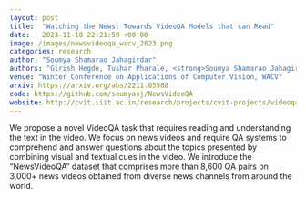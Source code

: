```yaml
---
layout: post
title:  "Watching the News: Towards VideoQA Models that can Read"
date:   2023-11-10 22:21:59 +00:00
image: /images/newsvideoqa_wacv_2023.png
categories: research
author: "Soumya Shamarao Jahagirdar"
authors: "Girish Hegde, Tushar Pharale, <strong>Soumya Shamarao Jahagirdar</strong>,  Minesh Mathew, Dimosthenis Karatzas, C. V. Jawahar "
venue: "Winter Conference on Applications of Computer Vision, WACV"
arxiv: https://arxiv.org/abs/2211.05588
code: https://github.com/soumyasj/NewsVideoQA
website: http://cvit.iiit.ac.in/research/projects/cvit-projects/videoqa
---
```

We propose a novel VideoQA task that requires reading and understanding the text in the video. We focus on news videos and require QA systems to comprehend and answer questions about the topics presented by combining visual and textual cues in the video. We introduce the “NewsVideoQA” dataset that comprises more than 8,600 QA pairs on 3,000+ news videos obtained from diverse news channels from around the world.

